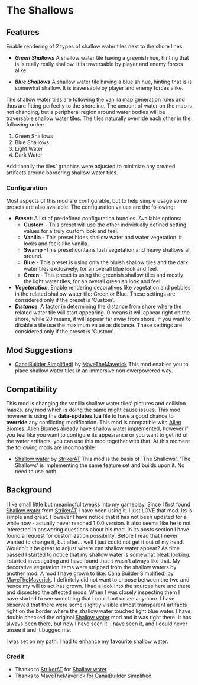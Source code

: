 # The Shallows

## Features
Enable rendering of 2 types of shallow water tiles next to the shore lines.

* ***Green Shallows***
A shallow water tile having a greenish hue, hinting that is is really really shallow. It is traversable by player and enemy forces alike.

* ***Blue Shallows***
A shallow water tile having a blueish hue, hinting that is is somewhat shallow. It is traversable by player and enemy forces alike.

The shallow water tiles are following the vanilla map generation rules and thus are fitting perfectly to the shoreline. The amount of water on the map is not changing, but a peripheral region around water bodies will be traversable shallow water tiles.
The tiles naturally override each other in the following order:

1. Green Shallows
2. Blue Shallows
3. Light Water
4. Dark Water

Additionally the tiles' graphics were adjusted to minimize any created artifacts around bordering shallow water tiles.

### Configuration
Most aspects of this mod are configurable, but to help simple usage some presets are also available. The configuration values are the following:

* ***Preset***: A list of predefined configuration bundles. Available options:
	* **Custom** - This preset will use the other individually defined setting values for a truly custom look and feel.
	* **Vanilla** - This preset hides shallow water and water vegetation. it looks and feels like vanilla.
	* **Swamp** -This preset contains lush vegetation and heavy shallows all around. 
	* **Blue** - This preset is using only the bluish shallow tiles and the dark water tiles exclusively, for an overall blue look and feel.
	* **Green** - This preset is using the greenish shallow tiles and mostly the light water tiles, for an overall greenish look and feel.
* ***Vegetetation***: Enable rendering decoratives like vegetation and pebbles in the related shallow water tile: Green or Blue. These settings are considered only if the preset is 'Custom'.
* ***Distance***: A factor in determining the distance from shore where the related water tile will start appearing. 0 means it will appear right on the shore, while 20 means, it will appear far away from shore. If you want to disable a tile use the maximum value as distance. These settings are considered only if the preset is 'Custom'.

## Mod Suggestions
* [CanalBuilder Simplified](https://mods.factorio.com/mod/CanalBuilderMAV)) by [MaveTheMaverick](https://mods.factorio.com/user/MaveTheMaverick)
This mod enables you to place shallow water tiles in an immersive non owerpowered way.

## Compatibility
This mod is changing the vanilla shallow water tiles' pictures and collision masks. any mod which is doing the same might cause issues. This mod however is using the **data-updates.lua** file to have a good chance to **override** any conflicting modification. This mod is compatible with [Alien Biomes](https://mods.factorio.com/mod/alien-biomes). [Alien Biomes](https://mods.factorio.com/mod/alien-biomes) already have shallow water implemented, however if you feel like you want to configure its appearance or you want to get rid of the water artifacts, you can use this mod together with that. At this moment the following mods are incompatible:

* [Shallow water](https://mods.factorio.com/mod/shallow_water/downloads) by  [StrikerAT](https://mods.factorio.com/user/StrikerAT) 
This mod is the basis of 'The Shallows'. 'The Shallows' is implementing the same feature set and builds upon it. No need to use both.

## Background
I like small little but meaningful tweaks into my gameplay. Since I first found [Shallow water](https://mods.factorio.com/mod/shallow_water/downloads) from  [StrikerAT](https://mods.factorio.com/user/StrikerAT) I have been using it. I just LOVE that mod. Its is simple and great. However I have notice that it has not been updated for a while now - actually never reached 1.0.0 version. It also seems like he is not interested in answering questions about his mod. In its posts section I have found a request for customization possibility. Before I read that I never wanted to change it, but after... well I just could not get it out of my head. Wouldn't it be great to adjust where can shallow water appear?
As time passed I started to notice that my shallow water is somewhat bleak looking. I started investigating and have found that it wasn't always like that. My decorative vegetation items were stripped from the shallow waters by another mod. A mod I have grown to like: [CanalBuilder Simplified](https://mods.factorio.com/mod/CanalBuilderMAV)) by [MaveTheMaverick](https://mods.factorio.com/user/MaveTheMaverick).
I definitely did not want to choose between the two and hence my will to act has grown. I had a look into the sources here and there and dissected the affected mods. When I was closely inspecting them I have started to see something that I could not unsee anymore.
I have observed that there were some slightly visible almost transparent artifacts right on the border where the shallow water touched light blue water. I have double checked the original [Shallow water](https://mods.factorio.com/mod/shallow_water/downloads) mod and it was right there. It has always been there, but now I have seen it. I have seen it, and I could never unsee it and it bugged me.

I was set on my path. I had to enhance my favourite shallow water.

### Credit
- Thanks to [StrikerAT](https://mods.factorio.com/user/StrikerAT) for [Shallow water](https://mods.factorio.com/mod/shallow_water/downloads)
-  Thanks to [MaveTheMaverick](https://mods.factorio.com/user/MaveTheMaverick) for [CanalBuilder Simplified](https://mods.factorio.com/mod/CanalBuilderMAV)
